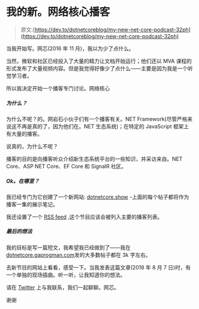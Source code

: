 # 我的新。网络核心播客

> 原文:[https://dev.to/dotnetcoreblog/my-new-net-core-podcast-32ph](https://dev.to/dotnetcoreblog/my-new-net-core-podcast-32ph)

当我开始写。网芯(2016 年 11 月)，我以为少了点什么。

当然，微软和社区已经投入了大量的精力让文档开始运行；他们还以 MVA 课程的形式发布了大量视频内容。但是我觉得好像少了点什么——主要是因为我是一个听觉学习者。

所以我决定开始一个播客专门讨论。网络核心

##### [](#why)为什么？

为什么不呢？的。网岩石小伙子们有一个播客有关。NET Framework(尽管严格来说这不再是真的了，因为他们在。NET 生态系统)；在特定的 JavaScript 框架上有大量的播客。

说真的，为什么不呢？

播客的目的是向播客听众介绍新生态系统平台的一些知识，并采访来自。NET Core、ASP NET Core、EF Core 和 SignalR 社区。

##### [](#ok-where)Ok。在哪里？

我已经专门为它创建了一个新网站: [dotnetcore.show](https://dotnetcore.show/) -上面的每个帖子都将作为播客一集的展示笔记。

我还设置了一个 [RSS feed](https://thedotnetcorepodcast.libsyn.com/rss) ,这个节目应该会被列入主要的播客列表。

##### [](#final-thoughts)最后的想法

我的目标是写一篇短文，我希望我已经做到了——我在[dotnetcore.gaprogman.com](https://dotnetcore.gaprogman.com)发的大多数帖子都在 3k 字左右。

去新节目的网站上看看，感受一下。当我发表这篇文章(2018 年 8 月 7 日)时，有一个单独的现场插曲。听一听，让我知道你的想法。

请在 [Twitter](https://twitter.com/dotnetcoreblog) 上与我联系，我们一起聊聊。网芯。

谢谢